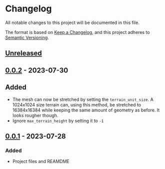 # Changelog

All notable changes to this project will be documented in this file.


The format is based on [Keep a Changelog](https://keepachangelog.com/en/1.1.0/),
and this project adheres to [Semantic Versioning](https://semver.org/spec/v2.0.0.html).

## [Unreleased]

## [0.0.2] - 2023-07-30

## Added

- The mesh can now be stretched by setting the ``terrain_unit_size``.
A 1024x1024 size terrain can, using this method, be stretched to 16384x16384 
while keeping the same amount of geometry as before. It looks rougher though.
- Ignore ``max_terrain_height`` by setting it to ``-1``

## [0.0.1] - 2023-07-28

### Added

- Project files and REAMDME

[unreleased]: https://github.com/KingMalur/TerrainGenerator/compare/v0.0.2...HEAD

[0.0.2]: https://github.com/KingMalur/TerrainGenerator/releases/tag/v0.0.2
[0.0.1]: https://github.com/KingMalur/TerrainGenerator/releases/tag/v0.0.1
